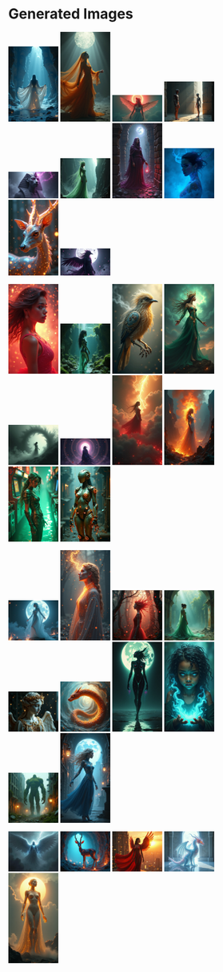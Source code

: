 # Generated Images



<img src="2025_08_06_01.png" width="100"/> <img src="2025_08_06_02.png" width="100"/> <img src="2025_08_06_03.png" width="100"/> <img src="2025_08_06_04.png" width="100"/> <img src="2025_08_06_05.png" width="100"/> <img src="2025_08_06_06.png" width="100"/> <img src="2025_08_06_07.png" width="100"/> <img src="2025_08_06_08.png" width="100"/> <img src="2025_08_06_09.png" width="100"/> <img src="2025_08_06_10.png" width="100"/>

<img src="2025_08_06_11.png" width="100"/> <img src="2025_08_06_12.png" width="100"/> <img src="2025_08_06_13.png" width="100"/> <img src="2025_08_06_14.png" width="100"/> <img src="2025_08_06_15.png" width="100"/> <img src="2025_08_06_16.png" width="100"/> <img src="2025_08_06_17.png" width="100"/> <img src="2025_08_06_18.png" width="100"/> <img src="2025_08_06_19.png" width="100"/> <img src="2025_08_06_20.png" width="100"/>

<img src="2025_08_06_21.png" width="100"/> <img src="2025_08_06_22.png" width="100"/> <img src="2025_08_06_23.png" width="100"/> <img src="2025_08_06_24.png" width="100"/> <img src="2025_08_06_25.png" width="100"/> <img src="2025_08_06_26.png" width="100"/> <img src="2025_08_06_27.png" width="100"/> <img src="2025_08_06_28.png" width="100"/> <img src="2025_08_06_29.png" width="100"/> <img src="2025_08_06_30.png" width="100"/>

<img src="2025_08_06_31.png" width="100"/> <img src="2025_08_06_32.png" width="100"/> <img src="2025_08_06_33.png" width="100"/> <img src="2025_08_06_34.png" width="100"/> <img src="2025_08_06_35.png" width="100"/>